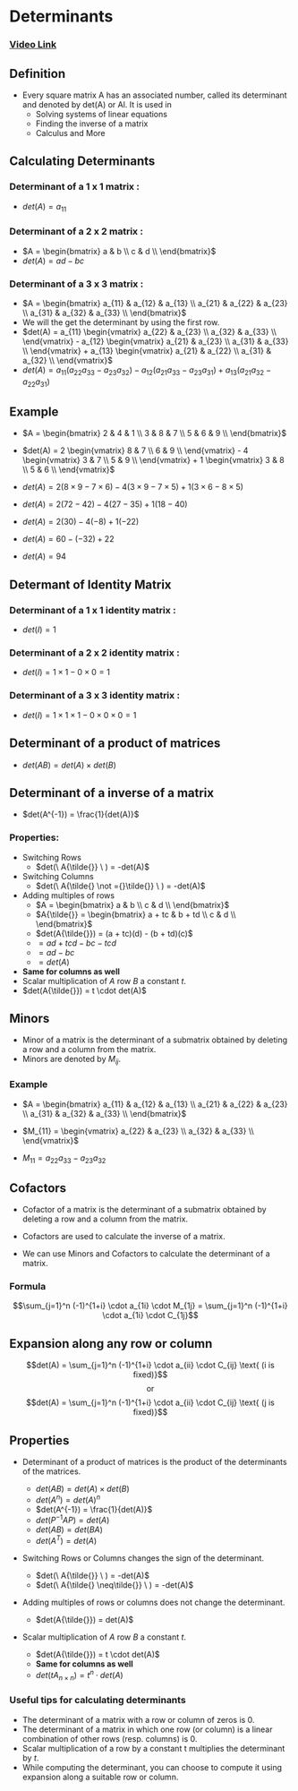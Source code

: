 # Determinants

### [Video Link](https://youtu.be/A3fxp49I4U8)

## Definition

- Every square matrix A has an associated number, called its determinant and denoted by det(A) or Al. It is used in
  - Solving systems of linear equations
  - Finding the inverse of a matrix
  - Calculus and More

## Calculating Determinants

### Determinant of a 1 x 1 matrix :

- $det(A) = a_{11}$

### Determinant of a 2 x 2 matrix :

- $A = \begin{bmatrix}
      a & b \\
      c & d \\
      \end{bmatrix}$
- $det(A) = ad - bc$

### Determinant of a 3 x 3 matrix :

- $A = \begin{bmatrix}
      a_{11} & a_{12} & a_{13} \\
      a_{21} & a_{22} & a_{23} \\
      a_{31} & a_{32} & a_{33} \\
      \end{bmatrix}$
- We will the get the determinant by using the first row.
- $det(A) = a_{11} \begin{vmatrix}
      a_{22} & a_{23} \\
      a_{32} & a_{33} \\
      \end{vmatrix} - a_{12} \begin{vmatrix}
      a_{21} & a_{23} \\
      a_{31} & a_{33} \\
      \end{vmatrix} + a_{13} \begin{vmatrix}
      a_{21} & a_{22} \\
      a_{31} & a_{32} \\
      \end{vmatrix}$
- $det(A) = a_{11} (a_{22}a_{33} - a_{23}a_{32}) - a_{12} (a_{21}a_{33} - a_{23}a_{31}) + a_{13} (a_{21}a_{32} - a_{22}a_{31})$

## Example

- $A = \begin{bmatrix}
      2 & 4 & 1 \\
      3 & 8 & 7 \\
      5 & 6 & 9 \\
      \end{bmatrix}$
- $det(A) = 2 \begin{vmatrix}
      8 & 7 \\
      6 & 9 \\
      \end{vmatrix} - 4 \begin{vmatrix}
      3 & 7 \\
      5 & 9 \\
      \end{vmatrix} + 1 \begin{vmatrix}
      3 & 8 \\
      5 & 6 \\
      \end{vmatrix}$

- $det(A) = 2 (8 \times 9 - 7 \times 6) - 4 (3 \times 9 - 7 \times 5) + 1 (3 \times 6 - 8 \times 5)$
- $det(A) = 2 (72 - 42) - 4 (27 - 35) + 1 (18 - 40)$
- $det(A) = 2 (30) - 4 (-8) + 1 (-22)$
- $det(A) = 60 - (-32) + 22$
- $det(A) = 94$

## Determant of Identity Matrix

### Determinant of a 1 x 1 identity matrix :

- $det(I) = 1$

### Determinant of a 2 x 2 identity matrix :

- $det(I) = 1 \times 1 - 0 \times 0 = 1$

### Determinant of a 3 x 3 identity matrix :

- $det(I) = 1 \times 1 \times 1 - 0 \times 0 \times 0 = 1$

## Determinant of a product of matrices

- $det(AB) = det(A) \times det(B)$

## Determinant of a inverse of a matrix

- $det(A^{-1}) = \frac{1}{det(A)}$

### Properties:

- Switching Rows
  - $det(\ A{\tilde{}} \ ) = -det(A)$
- Switching Columns
  - $det(\ A{\tilde{} \not ={}\tilde{}} \ ) = -det(A)$
- Adding multiples of rows
  - $A = \begin{bmatrix}
        a & b \\
        c & d \\
        \end{bmatrix}$
  - $A{\tilde{}} = \begin{bmatrix}
        a + tc & b + td \\
        c  & d  \\
        \end{bmatrix}$
  - $det(A{\tilde{}}) = (a + tc)(d) - (b + td)(c)$
  - $= ad + tcd - bc - tcd$
  - $= ad - bc$
  - $= det(A)$
- **Same for columns as well**
- Scalar multiplication of $A$ row $B$ a constant $t$.
- $det(A{\tilde{}}) = t \cdot det(A)$

## Minors

- Minor of a matrix is the determinant of a submatrix obtained by deleting a row and a column from the matrix.
- Minors are denoted by $M_{ij}$.

### Example

- $A = \begin{bmatrix}
      a_{11} & a_{12} & a_{13} \\
      a_{21} & a_{22} & a_{23} \\
      a_{31} & a_{32} & a_{33} \\
      \end{bmatrix}$

- $M_{11} = \begin{vmatrix}
      a_{22} & a_{23} \\
      a_{32} & a_{33} \\
      \end{vmatrix}$

- $M_{11} = a_{22}a_{33} - a_{23}a_{32}$

## Cofactors

- Cofactor of a matrix is the determinant of a submatrix obtained by deleting a row and a column from the matrix.
- Cofactors are used to calculate the inverse of a matrix.

- We can use Minors and Cofactors to calculate the determinant of a matrix.

### Formula

$$\sum_{j=1}^n (-1)^{1+i} \cdot a_{1i} \cdot M_{1j} = \sum_{j=1}^n (-1)^{1+i} \cdot a_{1i} \cdot C_{1j}$$

## Expansion along any row or column

$$det(A) = \sum_{j=1}^n (-1)^{1+i} \cdot a_{ii} \cdot C_{ij} \text{ (i is fixed)}$$
$$\text{or}$$
$$det(A) = \sum_{j=1}^n (-1)^{1+i} \cdot a_{ii} \cdot C_{ij} \text{ (j is fixed)}$$

## Properties

- Determinant of a product of matrices is the product of the determinants of the matrices.

  - $det(AB) = det(A) \times det(B)$
  - $det(A^n) = det(A)^n$
  - $det(A^{-1}) = \frac{1}{det(A)}$
  - $det(P^{-1}AP) = det(A)$
  - $det(AB) = det(BA)$
  - $det(A^T) = det(A)$

- Switching Rows or Columns changes the sign of the determinant.

  - $det(\ A{\tilde{}} \ ) = -det(A)$
  - $det(\ A{\tilde{} \neq\tilde{}} \ ) = -det(A)$

- Adding multiples of rows or columns does not change the determinant.

  - $det(A{\tilde{}}) = det(A)$

- Scalar multiplication of $A$ row $B$ a constant $t$.
  - $det(A{\tilde{}}) = t \cdot det(A)$
  - **Same for columns as well**
  - $det(tA_{n\times n}) = t^n \cdot det(A)$

### Useful tips for calculating determinants

- The determinant of a matrix with a row or column of zeros is $0$.
- The determinant of a matrix in which one row (or column) is a linear combination of other rows (resp. columns) is $0$.
- Scalar multiplication of a row by a constant t multiplies the
  determinant by $t$.
- While computing the determinant, you can choose to compute it using expansion along a suitable row or column.
